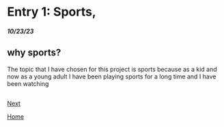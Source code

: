
# Entry 1: Sports, 
##### 10/23/23

## why sports?
The topic that I have chosen for this project is sports because as a kid and now as a young adult I have been playing sports for a long time and I have been watching 
##

[Next](entry02.md)

[Home](../README.md)
